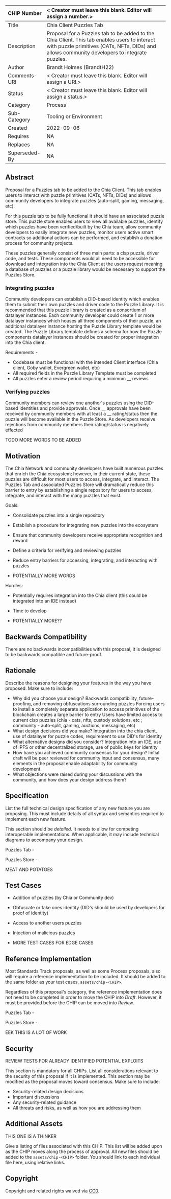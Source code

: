 CHIP Number   | < Creator must leave this blank. Editor will assign a number.>
:-------------|:----
Title         | Chia Client Puzzles Tab
Description   | Proposal for a Puzzles tab to be added to the Chia Client. This tab enables users to interact with puzzle primitives (CATs, NFTs, DIDs) and allows community developers to integrate puzzles.
Author        | Brandt Holmes (BrandtH22)
Comments-URI  | < Creator must leave this blank. Editor will assign a URI.>
Status        | < Creator must leave this blank. Editor will assign a status.>
Category      | Process
Sub-Category  | Tooling or Environment
Created       | 2022-09-06
Requires      | NA
Replaces      | NA
Superseded-By | NA

## Abstract
Proposal for a Puzzles tab to be added to the Chia Client. This tab enables users to interact with puzzle primitives (CATs, NFTs, DIDs) and allows community developers to integrate puzzles (auto-split, gaming, messaging, etc).

For this puzzle tab to be fully functional it should have an associated puzzle store. This puzzle store enables users to view all available puzzles, identify which puzzles have been verified/built by the Chia team, allow community developers to easily integrate new puzzles, monitor users active smart contracts so additional actions can be performed, and establish a donation process for community projects.

These puzzles generally consist of three main parts: a clsp puzzle, driver code, and tests. These components would all need to be accessible for download and integration into the Chia Client at the users request meaning a database of puzzles or a puzzle library would be necessary to support the Puzzles Store.

### Integrating puzzles
Community developers can establish a DID-based identity which enables them to submit their own puzzles and driver code to the Puzzle Library. It is recommended that this puzzle library is created as a consortium of datalayer instances. Each community developer could create 1 or more datalayer instances which houses all three components of their puzzle, an additional datalayer instance hosting the Puzzle Library template would be created. The Puzzle Library template defines a schema for how the Puzzle components datalayer instances should be created for proper integration into the Chia client.

Requirements -
  * Codebase must be functional with the intended Client interface (Chia client, Goby wallet, Evergreen wallet, etc)
  * All required fields in the Puzzle Library Template must be completed
  * All puzzles enter a review period requiring a minimum __ reviews

### Verifying puzzles
Community members can review one another's puzzles using the DID-based identities and provide approvals.
Once __ approvals have been received by community members with at least a __ rating/status then the puzzle will become available in the Puzzle Store.
As developers receive rejections from community members their rating/status is negatively effected

TODO MORE WORDS TO BE ADDED

## Motivation
The Chia Network and community developers have built numerous puzzles that enrich the Chia ecosystem; however, in their current state, these puzzles are difficult for most users to access, integrate, and interact.
The Puzzles Tab and associated Puzzles Store will dramatically reduce this barrier to entry by establishing a single repository for users to access, integrate, and interact with the many puzzles that exist.

Goals:
  * Consolidate puzzles into a single repository
  * Establish a procedure for integrating new puzzles into the ecosystem
  * Ensure that community developers receive appropriate recognition and reward
  * Define a criteria for verifying and reviewing puzzles
  * Reduce entry barriers for accessing, integrating, and interacting with puzzles

  * POTENTIALLY MORE WORDS

Hurdles:
  * Potentially requires integration into the Chia client (this could be integrated into an IDE instead)
  * Time to develop

  * POTENTIALLY MORE??


## Backwards Compatibility
There are no backwards incompatibilities with this proposal, it is designed to be backwards compatible and future-proof.


## Rationale
Describe the reasons for designing your features in the way you have proposed. Make sure to include:
  * Why did you choose your design?
  Backwards compatibility, future-proofing, and removing obfuscations surrounding puzzles
  Forcing users to install a completely separate application to access primitives of the blockchain creates a large barrier to entry
  Users have limited access to current clsp puzzles (chia - cats, nfts, custody solutions, etc ; community - auto-split, gaming, auctions, messaging, etc)
  * What design decisions did you make?
  Integration into the chia client, use of datalayer for puzzle codes, requirement to use DID's for identity
  * What alternative designs did you consider?
  Integration into an IDE, use of IPFS or other decentralized storage, use of public keys for identity
  * How have you achieved community consensus for your design?
  Initial draft will be peer reviewed for community input and consensus, many elements in the proposal enable adaptability for community development.
  * What objections were raised during your discussions with the community, and how does your design address them?


## Specification
List the full technical design specification of any new feature you are proposing. This must include details of all syntax and semantics required to implement each new feature.

This section should be _detailed_. It needs to allow for competing interoperable implementations. When applicable, it may include technical diagrams to accompany your design.

Puzzles Tab -

Puzzles Store -

MEAT AND POTATOES

## Test Cases
  * Addition of puzzles (by Chia or Community dev)
  * Obfuscate or fake ones identity (DID's should be used by developers for proof of identity)
  * Access to another users puzzles
  * Injection of malicious puzzles

  * MORE TEST CASES FOR EDGE CASES


## Reference Implementation
Most Standards Track proposals, as well as some Process proposals, also will require a reference implementation to be included. It should be added to the same folder as your test cases, `assets/chip-<CHIP>`.

Regardless of this proposal's category, the reference implementation does not need to be completed in order to move the CHIP into _Draft_. However, it must be provided before the CHIP can be moved into _Review_.

Puzzles Tab -

Puzzles Store -

EEK THIS IS A LOT OF WORK

## Security
REVIEW TESTS FOR ALREADY IDENTIFIED POTENTIAL EXPLOITS

This section is mandatory for all CHIPs. List all considerations relevant to the security of this proposal if it is implemented. This section may be modified as the proposal moves toward consensus. Make sure to include:
  * Security-related design decisions
  * Important discussions
  * Any security-related guidance
  * All threats and risks, as well as how you are addressing them

## Additional Assets
THIS ONE IS A THINKER

Give a listing of files associated with this CHIP. This list will be added upon as the CHIP moves along the process of approval. All new files should be added to the `assets/chip-<CHIP>` folder. You should link to each individual file here, using relative links.

## Copyright
Copyright and related rights waived via [CC0](https://creativecommons.org/publicdomain/zero/1.0/).
